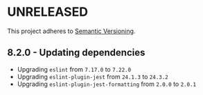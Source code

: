 # UNRELEASED

This project adheres to [Semantic Versioning](http://semver.org/).

## 8.2.0 - Updating dependencies

- Upgrading `eslint` from `7.17.0` to `7.22.0`
- Upgrading `eslint-plugin-jest` from `24.1.3` to `24.3.2`
- Upgrading `eslint-plugin-jest-formatting` from `2.0.0` to `2.0.1`